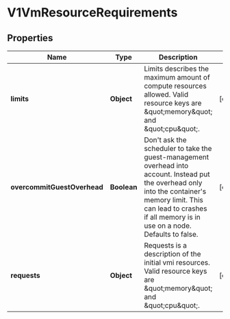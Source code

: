 # V1VmResourceRequirements

## Properties
Name | Type | Description | Notes
------------ | ------------- | ------------- | -------------
**limits** | **Object** | Limits describes the maximum amount of compute resources allowed. Valid resource keys are \&quot;memory\&quot; and \&quot;cpu\&quot;. |  [optional]
**overcommitGuestOverhead** | **Boolean** | Don&#x27;t ask the scheduler to take the guest-management overhead into account. Instead put the overhead only into the container&#x27;s memory limit. This can lead to crashes if all memory is in use on a node. Defaults to false. |  [optional]
**requests** | **Object** | Requests is a description of the initial vmi resources. Valid resource keys are \&quot;memory\&quot; and \&quot;cpu\&quot;. |  [optional]
